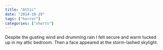 ```yaml
---
title: "Attic"
date: "2014-10-29"
tags: ["horror"]
categories: ["shorts"]
---
```


Despite the gusting wind and drumming rain I felt secure and warm tucked up in my attic bedroom. Then a face appeared at the storm-lashed skylight.
